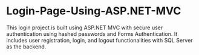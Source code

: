 # Login-Page-Using-ASP.NET-MVC
This login project is built using ASP.NET MVC with secure user authentication using hashed passwords and Forms Authentication. It includes user registration, login, and logout functionalities with SQL Server as the backend.
